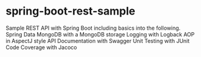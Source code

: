 # spring-boot-rest-sample
Sample REST API with Spring Boot including basics into the following.
 Spring Data MongoDB with a MongoDB storage
 Logging with Logback
 AOP in AspectJ style
 API Documentation with Swagger
 Unit Testing with JUnit
 Code Coverage with Jacoco
